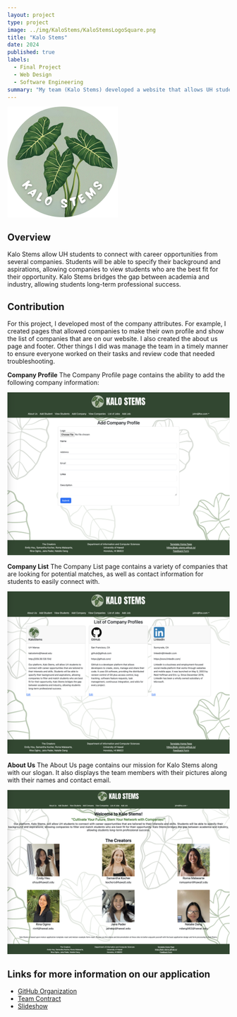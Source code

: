 ```yaml
---
layout: project
type: project
image: ../img/KaloStems/KaloStemsLogoSquare.png
title: "Kalo Stems"
date: 2024
published: true
labels:
  - Final Project
  - Web Design
  - Software Engineering
summary: "My team (Kalo Stems) developed a website that allows UH students to connect with companies and apply for their job openings."
---
```

<pre><img src="../img/KaloStems/Kalo-Stems-Logo-Circle.png" width=250 alt="Logo"></pre>

## Overview
Kalo Stems allow UH students to connect with career opportunities from several companies. Students will be able to specify their background and aspirations, allowing companies to view students who are the best fit for their opportunity. Kalo Stems bridges the gap between academia and industry, allowing students long-term professional success.

## Contribution
For this project, I developed most of the company attributes. For example, I created pages that allowed companies to make their own profile and show the list of companies that are on our website. I also created the about us page and footer. Other things I did was manage the team in a timely manner to ensure everyone worked on their tasks and review code that needed troubleshooting.

**Company Profile** The Company Profile page contains the ability to add the following company information:

<img src="../img/KaloStems/AddCompanyProfilePage.png" width="600">

**Company List** The Company List page contains a variety of companies that are looking for potential matches, as well as contact information for students to easily connect with.

<img src="../img/KaloStems/ViewCompaniesPage.png" width="600">

**About Us** The About Us page contains our mission for Kalo Stems along with our slogan. It also displays the team members with their pictures along with their names and contact email.

<img src="../img/KaloStems/AboutUsPage.png" width="600">

## Links for more information on our application
* [GitHub Organization](https://github.com/kalo-stems)
* [Team Contract](https://docs.google.com/document/d/1pQhVukBdsgP-iYddv36u0Z7tSdybe16vppzxzfB3U6Q/edit?usp=sharing)
* [Slideshow](https://www.canva.com/design/DAGBZoxKtCk/fQQk6ZFbjSCNc1vgeSsEIQ/edit)